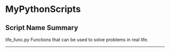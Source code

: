 # MyPythonScripts


Script Name                   Summary
----------------------------------------------------------------------------------------------------
life_func.py                  Functions that can be used to solve problems in real life.


----------------------------------------------------------------------------------------------------
